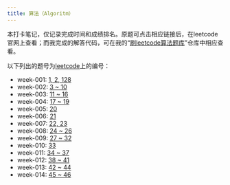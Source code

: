 ```yaml
---
title: 算法（Algoritm）
---
```


本打卡笔记，仅记录完成时间和成绩排名。原题可点击相应链接后，在leetcode官网上查看；而我完成的解答代码，可在我的“[刷leetcode算法题库](https://github.com/yanlinlin82/leetcode/)”仓库中相应查看。

以下列出的题号为[leetcode](https://leetcode-cn.com/problemset/all/)上的编号：

* week-001: [1, 2, 128](../week-001/#algorithm)
* week-002: [3 ~ 10](../week-002/#algorithm)
* week-003: [11 ~ 16](../week-003/#algorithm)
* week-004: [17 ~ 19](../week-004/#algorithm)
* week-005: [20](../week-005/#algorithm)
* week-006: [21](../week-006/#algorithm)
* week-007: [22, 23](../week-007/#algorithm)
* week-008: [24 ~ 26](../week-008/#algorithm)
* week-009: [27 ~ 32](../week-009/#algorithm)
* week-010: [33](../week-010/#algorithm)
* week-011: [34 ~ 37](../week-011/#algorithm)
* week-012: [38 ~ 41](../week-012/#algorithm)
* week-013: [42 ~ 44](../week-013/#algorithm)
* week-014: [45 ~ 46](../week-014/#algorithm)
